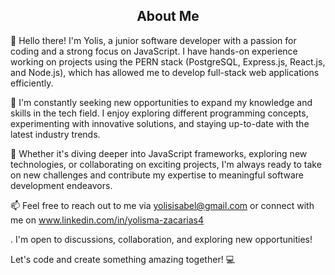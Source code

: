 ## <div align="center">About Me<div>

👋 Hello there! I'm Yolis, a junior software developer with a passion for coding and a strong focus on JavaScript. I have hands-on experience working on projects using the PERN stack (PostgreSQL, Express.js, React.js, and Node.js), which has allowed me to develop full-stack web applications efficiently.

🚀 I'm constantly seeking new opportunities to expand my knowledge and skills in the tech field. I enjoy exploring different programming concepts, experimenting with innovative solutions, and staying up-to-date with the latest industry trends.

🌱 Whether it's diving deeper into JavaScript frameworks, exploring new technologies, or collaborating on exciting projects, I'm always ready to take on new challenges and contribute my expertise to meaningful software development endeavors.

📫 Feel free to reach out to me via yolisisabel@gmail.com or connect with me on www.linkedin.com/in/yolisma-zacarias4

. I'm open to discussions, collaboration, and exploring new opportunities!

Let's code and create something amazing together! 💻


<!---
Yolisss/Yolisss is a ✨ special ✨ repository because its `README.md` (this file) appears on your GitHub profile.
You can click the Preview link to take a look at your changes.
--->
